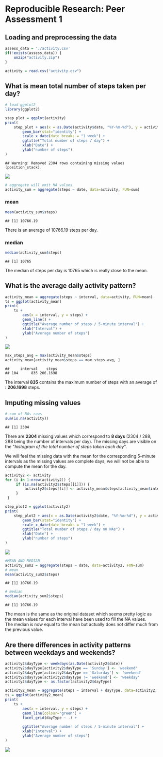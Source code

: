 # Reproducible Research: Peer Assessment 1


## Loading and preprocessing the data


```r
assess_data = './activity.csv'
if(!exists(assess_data)) {
    unzip("activity.zip")
}

activity = read.csv("activity.csv")
```

## What is mean total number of steps taken per day?


```r
# load ggplot2
library(ggplot2)

step_plot = ggplot(activity)
print(
    step_plot + aes(x = as.Date(activity$date, "%Y-%m-%d"), y = activity$steps) +
        geom_bar(stat="identity") +
        scale_x_date(date_breaks = "1 week") +
        ggtitle("Total number of steps / day") +
        xlab("Date") +
        ylab("number of steps")
)
```

```
## Warning: Removed 2304 rows containing missing values (position_stack).
```

![](PA1_template_files/figure-html/unnamed-chunk-1-1.png)<!-- -->

```r
# aggregate will omit NA values
activity_sum = aggregate(steps ~ date, data=activity, FUN=sum)
```
### mean

```r
mean(activity_sum$steps)
```

```
## [1] 10766.19
```
There is an average of 10766.19 steps per day.  
### median

```r
median(activity_sum$steps)
```

```
## [1] 10765
```
The median of steps per day is 10765 which is really close to the mean.  


## What is the average daily activity pattern?


```r
activity_mean = aggregate(steps ~ interval, data=activity, FUN=mean)
ts = ggplot(activity_mean)
print(
    ts +
        aes(x = interval, y = steps) +
        geom_line() +
        ggtitle("Average number of steps / 5-minute interval") +
        xlab("Interval") +
        ylab("Average number of steps")
)
```

![](PA1_template_files/figure-html/time_series_plot-1.png)<!-- -->


```r
max_steps_avg = max(activity_mean$steps)
activity_mean[activity_mean$steps == max_steps_avg, ]
```

```
##     interval    steps
## 104      835 206.1698
```
The interval **835** contains the maximum number of steps with an average of : **206.1698** steps.



## Imputing missing values


```r
# sum of NAs rows
sum(is.na(activity))
```

```
## [1] 2304
```
There are **2304** missing values which correspond to **8 days** (2304 / 288, 288 being the number of intervals per day). The missing days are visible on the "*histogram of the total number of steps taken each day*".  

We will feel the missing data with the mean for the corresponding 5-minute intervals as the missing values are complete days, we will not be able to compute the mean for the day.  


```r
activity2 <- activity
for (i in 1:nrow(activity2)) {
     if (is.na(activity2$steps[[i]])) {
         activity2$steps[[i]] <- activity_mean$steps[activity_mean$interval == activity2$interval[i]]
     }
 }
```


```r
step_plot2 = ggplot(activity2)
print(
    step_plot2 + aes(x = as.Date(activity2$date, "%Y-%m-%d"), y = activity2$steps) +
        geom_bar(stat="identity") +
        scale_x_date(date_breaks = "1 week") +
        ggtitle("Total number of steps / day no NAs") +
        xlab("Date") +
        ylab("number of steps")
)
```

![](PA1_template_files/figure-html/histogram_2-1.png)<!-- -->

```r
#MEAN AND MEDIAN
activity_sum2 = aggregate(steps ~ date, data=activity2, FUN=sum)
# mean 
mean(activity_sum2$steps)
```

```
## [1] 10766.19
```

```r
# median
median(activity_sum2$steps)
```

```
## [1] 10766.19
```

The mean is the same as the original dataset which seems pretty logic as the mean values for each interval have been used to fill the NA values.  
The median is now equal to the mean but actually does not differ much from the previous value.  


## Are there differences in activity patterns between weekdays and weekends?


```r
activity2$dayType <- weekdays(as.Date(activity2$date))
activity2$dayType[activity2$dayType == 'Sunday'] <- 'weekend'
activity2$dayType[activity2$dayType == 'Saturday'] <- 'weekend'
activity2$dayType[activity2$dayType != 'weekend'] <- 'weekday'
activity2$dayType <- as.factor(activity2$dayType)
```


```r
activity2_mean = aggregate(steps ~ interval + dayType, data=activity2, FUN=mean)
ts = ggplot(activity2_mean)
print(
    ts +
        aes(x = interval, y = steps) +
        geom_line(colour='green') +
        facet_grid(dayType ~ .) +
        
        ggtitle("Average number of steps / 5-minute interval") +
        xlab("Interval") +
        ylab("Average number of steps")
)
```

![](PA1_template_files/figure-html/unnamed-chunk-3-1.png)<!-- -->

